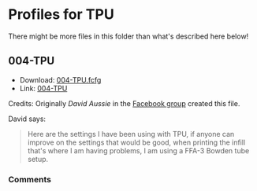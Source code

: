 # Profiles for TPU

There might be more files in this folder than what's described here below!

## 004-TPU

* Download: [004-TPU.fcfg](https://raw.githubusercontent.com/rille111/Flashforge-Adventurer-4/master/filament-profile-settings/tpu/004-TPU.fcfg)
* Link: [004-TPU](004-TPU.fcfg)

Credits: Originally *David Aussie* in the [Facebook group](https://www.facebook.com/groups/913241999042183/permalink/1575807069452336) created this file.

David says:
> Here are the settings I have been using with TPU, if anyone can improve on the settings that would be good, when printing the infill that's where I am having problems, I am using a FFA-3 Bowden tube setup.
> 
### Comments


